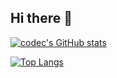 ## Hi there 👋

[![codec's GitHub stats](https://github-readme-stats.vercel.app/api?username=codec266&show_icons=true&theme=great-gatsby)](https://github.com/codec266/github-readme-stats)

[![Top Langs](https://github-readme-stats.vercel.app/api/top-langs/?username=codec266&layout=compact&theme=great-gatsby)](https://github.com/codec266/github-readme-stats)

<!--
**codec266/codec266** is a ✨ _special_ ✨ repository because its `README.md` (this file) appears on your GitHub profile.

Here are some ideas to get you started:

- 🔭 I’m currently working on ...
- 🌱 I’m currently learning ...
- 👯 I’m looking to collaborate on ...
- 🤔 I’m looking for help with ...
- 💬 Ask me about ...
- 📫 How to reach me: ...
- 😄 Pronouns: ...
- ⚡ Fun fact: ...
-->
